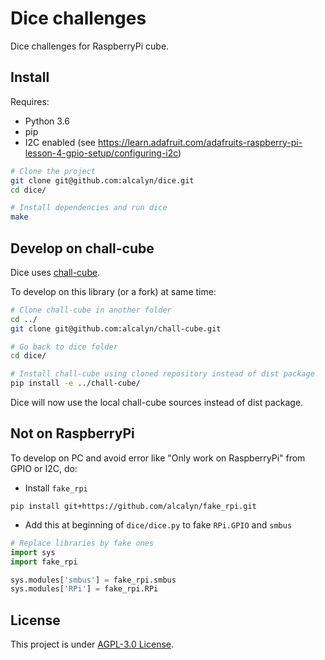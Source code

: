 Dice challenges
===============

Dice challenges for RaspberryPi cube.


## Install

Requires:

- Python 3.6
- pip
- I2C enabled (see https://learn.adafruit.com/adafruits-raspberry-pi-lesson-4-gpio-setup/configuring-i2c)

``` bash
# Clone the project
git clone git@github.com:alcalyn/dice.git
cd dice/

# Install dependencies and run dice
make
```


## Develop on chall-cube

Dice uses [chall-cube](https://github.com/alcalyn/chall-cube).

To develop on this library (or a fork) at same time:

``` bash
# Clone chall-cube in another folder
cd ../
git clone git@github.com:alcalyn/chall-cube.git

# Go back to dice folder
cd dice/

# Install chall-cube using cloned repository instead of dist package
pip install -e ../chall-cube/
```

Dice will now use the local chall-cube sources
instead of dist package.


## Not on RaspberryPi

To develop on PC and avoid error like "Only work on RaspberryPi" from GPIO or I2C, do:

- Install `fake_rpi`

```
pip install git+https://github.com/alcalyn/fake_rpi.git
```

- Add this at beginning of `dice/dice.py` to fake `RPi.GPIO` and `smbus`

``` python
# Replace libraries by fake ones
import sys
import fake_rpi

sys.modules['smbus'] = fake_rpi.smbus
sys.modules['RPi'] = fake_rpi.RPi
```


## License

This project is under [AGPL-3.0 License](LICENSE).
